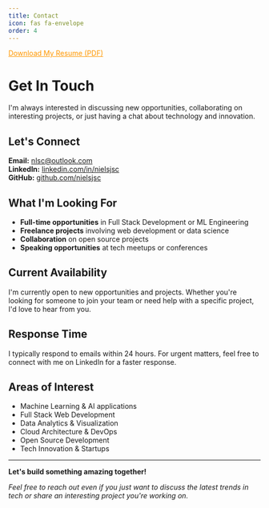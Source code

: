 ```yaml
---
title: Contact
icon: fas fa-envelope
order: 4
---
```



<a href="/assets/files/Niels_Christoffersen_Resume_July_2025.pdf" class="btn btn--primary" style="color: #ff9800; margin-bottom: 1em;" target="_blank" rel="noopener">Download My Resume (PDF)</a>

# Get In Touch

I'm always interested in discussing new opportunities, collaborating on interesting projects, or just having a chat about technology and innovation.

## Let's Connect

**Email:** [nlsc@outlook.com](mailto:nlsc@outlook.com)  
**LinkedIn:** [linkedin.com/in/nielsjsc](https://linkedin.com/in/nielsjsc)  
**GitHub:** [github.com/nielsjsc](https://github.com/nielsjsc)

## What I'm Looking For

- **Full-time opportunities** in Full Stack Development or ML Engineering
- **Freelance projects** involving web development or data science
- **Collaboration** on open source projects
- **Speaking opportunities** at tech meetups or conferences

## Current Availability

I'm currently open to new opportunities and projects. Whether you're looking for someone to join your team or need help with a specific project, I'd love to hear from you.

## Response Time

I typically respond to emails within 24 hours. For urgent matters, feel free to connect with me on LinkedIn for a faster response.

## Areas of Interest

- Machine Learning & AI applications
- Full Stack Web Development
- Data Analytics & Visualization  
- Cloud Architecture & DevOps
- Open Source Development
- Tech Innovation & Startups

---

**Let's build something amazing together!**

*Feel free to reach out even if you just want to discuss the latest trends in tech or share an interesting project you're working on.*